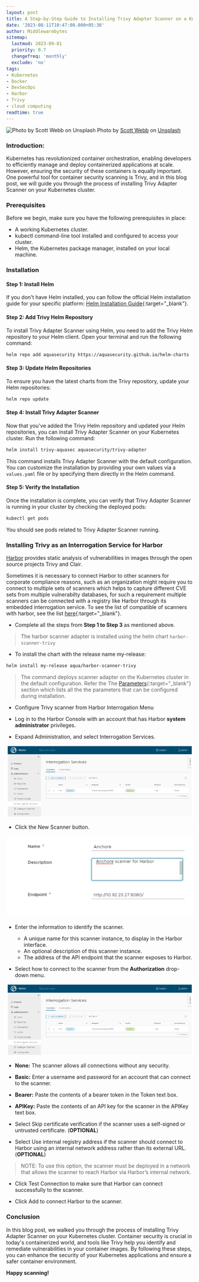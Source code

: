 ```yaml
---
layout: post
title: A Step-by-Step Guide to Installing Trivy Adapter Scanner on a Kubernetes Cluster
date: '2023-08-11T10:47:00.000+05:30'
author: Middlewarebytes
sitemap:
  lastmod: 2023-09-01
  priority: 0.7
  changefreq: 'monthly'
  exclude: 'no'
tags:
- Kubernetes
- Docker
- DevSecOps
- Harbor
- Trivy
- cloud computing
readtime: true
---
```



 ![Photo by <a href="https://unsplash.com/@scottwebb?utm_source=unsplash&utm_medium=referral&utm_content=creditCopyText">Scott Webb</a> on <a href="https://unsplash.com/photos/yekGLpc3vro?utm_source=unsplash&utm_medium=referral&utm_content=creditCopyText">Unsplash</a>](/img/postimages/security.jpg)
Photo by <a href="https://unsplash.com/@scottwebb?utm_source=unsplash&utm_medium=referral&utm_content=creditCopyText">Scott Webb</a> on <a href="https://unsplash.com/photos/yekGLpc3vro?utm_source=unsplash&utm_medium=referral&utm_content=creditCopyText">Unsplash</a>
  

### Introduction:

Kubernetes has revolutionized container orchestration, enabling developers to efficiently manage and deploy containerized applications at scale. However, ensuring the security of these containers is equally important. One powerful tool for container security scanning is Trivy, and in this blog post, we will guide you through the process of installing Trivy Adapter Scanner on your Kubernetes cluster.

### Prerequisites

Before we begin, make sure you have the following prerequisites in place:

- A working Kubernetes cluster.
- kubectl command-line tool installed and configured to access your cluster.
- Helm, the Kubernetes package manager, installed on your local machine.

### Installation



#### Step 1: Install Helm


If you don't have Helm installed, you can follow the official Helm installation guide for your specific platform: [Helm Installation Guide](https://helm.sh/docs/intro/install/){:target="_blank"}.

#### Step 2: Add Trivy Helm Repository


To install Trivy Adapter Scanner using Helm, you need to add the Trivy Helm repository to your Helm client. Open your terminal and run the following command:

```bash
helm repo add aquasecurity https://aquasecurity.github.io/helm-charts
```
#### Step 3: Update Helm Repositories


To ensure you have the latest charts from the Trivy repository, update your Helm repositories:

```bash
helm repo update
```
#### Step 4: Install Trivy Adapter Scanner


Now that you've added the Trivy Helm repository and updated your Helm repositories, you can install Trivy Adapter Scanner on your Kubernetes cluster. Run the following command:

```bash
helm install trivy-aquasec aquasecurity/trivy-adapter
```
This command installs Trivy Adapter Scanner with the default configuration. You can customize the installation by providing your own values via a ``values.yaml`` file or by specifying them directly in the Helm command.

#### Step 5: Verify the Installation


Once the installation is complete, you can verify that Trivy Adapter Scanner is running in your cluster by checking the deployed pods:

```bash
kubectl get pods
```
You should see pods related to Trivy Adapter Scanner running.


 ### Installing Trivy as an Interrogation Service for Harbor


[Harbor](https://goharbor.io/docs/2.0.0/) provides static analysis of vulnerabilities in images through the open source projects Trivy and Clair.

Sometimes it is necessary to connect Harbor to other scanners for corporate compliance reasons, such as an organization might require you to connect to multiple sets of scanners which helps to capture different CVE sets from multiple vulnerabilty databases, for such a requirement multiple scanners can be connected with a registry like Harbor through its embedded interrogation service. To see the list of compatible of scanners with harbor, see the list [here](https://goharbor.io/docs/2.0.0/install-config/harbor-compatibility-list/#scanner-adapters){:target="_blank"}. 

 - Complete all the steps from **Step 1 to Step 3** as mentioned above.

 > The harbor scanner adapter is installed using the helm chart ```harbor-scanner-trivy```

 - To install the chart with the release name my-release:

 ```bash
 helm install my-release aqua/harbor-scanner-trivy
 ```
 > The command deploys scanner adapter on the Kubernetes cluster in the default configuration. Refer the The [Parameters](https://github.com/aquasecurity/harbor-scanner-trivy/tree/main/helm/harbor-scanner-trivy#parameters){:target="_blank"} section  which lists all the the parameters that can be configured during installation.

 - Configure Trivy scanner from Harbor Interrogation Menu

 -  Log in to the Harbor Console with an account that has Harbor **system administrator** privileges.

 -  Expand Administration, and select Interrogation Services.

 ![Harbor Interrogation Service](/img/postimages/harbor/interrogationsvc.png)

 -  Click the New Scanner button.

 ![Add scanner](/img/postimages/harbor/addexternalscanner.png)

 -  Enter the information to identify the scanner.

    -  A unique name for this scanner instance, to display in the Harbor interface.
    -  An optional description of this scanner instance.
    -  The address of the API endpoint that the scanner exposes to Harbor.

 -  Select how to connect to the scanner from the **Authorization** drop-down menu.

 ![Select Authorization Method](/img/postimages/harbor/interrogationsvc.png)

  - **None:** The scanner allows all connections without any security.
  - **Basic:** Enter a username and password for an account that can connect to the scanner.
  - **Bearer:** Paste the contents of a bearer token in the Token text box.
  - **APIKey:** Paste the contents of an API key for the scanner in the APIKey text box.

 - Select Skip certificate verification if the scanner uses a self-signed or untrusted certificate. (**OPTIONAL**)

 - Select Use internal registry address if the scanner should connect to Harbor using an internal network address rather than its external URL. (**OPTIONAL**)

 > NOTE: To use this option, the scanner must be deployed in a network that allows the scanner to reach Harbor via Harbor’s internal network.

 - Click Test Connection to make sure that Harbor can connect successfully to the scanner.

 - Click Add to connect Harbor to the scanner.



### Conclusion

In this blog post, we walked you through the process of installing Trivy Adapter Scanner on your Kubernetes cluster. Container security is crucial in today's containerized world, and tools like Trivy help you identify and remediate vulnerabilities in your container images. By following these steps, you can enhance the security of your Kubernetes applications and ensure a safer container environment.

**Happy scanning!**